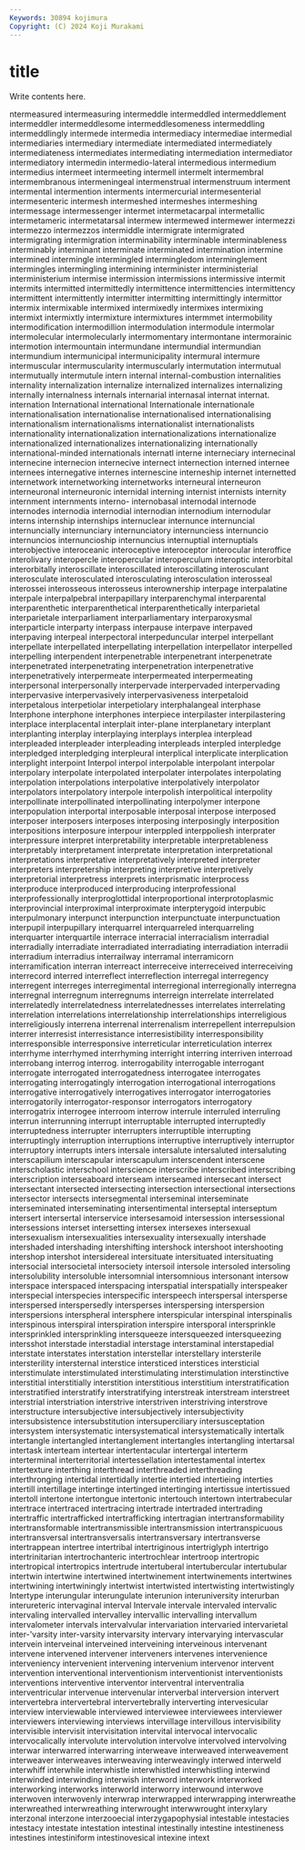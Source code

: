 ```yaml
---
Keywords: 30894 kojimura
Copyright: (C) 2024 Koji Murakami
---
```


# title

Write contents here.



ntermeasured
intermeasuring intermeddle intermeddled intermeddlement intermeddler intermeddlesome intermeddlesomeness intermeddling intermeddlingly intermede
intermedia intermediacy intermediae intermedial intermediaries intermediary intermediate intermediated intermediately intermediateness
intermediates intermediating intermediation intermediator intermediatory intermedin intermedio-lateral intermedious intermedium intermedius
intermeet intermeeting intermell intermelt intermembral intermembranous intermeningeal intermenstrual intermenstruum interment
intermental intermention interments intermercurial intermesenterial intermesenteric intermesh intermeshed intermeshes intermeshing
intermessage intermessenger intermet intermetacarpal intermetallic intermetameric intermetatarsal intermew intermewed intermewer
intermezzi intermezzo intermezzos intermiddle intermigrate intermigrated intermigrating intermigration interminability interminable
interminableness interminably interminant interminate interminated intermination intermine intermined intermingle intermingled
intermingledom interminglement intermingles intermingling intermining interminister interministerial interministerium intermise intermission
intermissions intermissive intermit intermits intermitted intermittedly intermittence intermittencies intermittency intermittent
intermittently intermitter intermitting intermittingly intermittor intermix intermixable intermixed intermixedly intermixes
intermixing intermixt intermixtly intermixture intermixtures intermmet intermobility intermodification intermodillion intermodulation
intermodule intermolar intermolecular intermolecularly intermomentary intermontane intermorainic intermotion intermountain intermundane
intermundial intermundian intermundium intermunicipal intermunicipality intermural intermure intermuscular intermuscularity intermuscularly
intermutation intermutual intermutually intermutule intern internal internal-combustion internalities internality internalization
internalize internalized internalizes internalizing internally internalness internals internarial internasal internat
internat. internation International international Internationale internationale internationalisation internationalise internationalised internationalising
internationalism internationalisms internationalist internationalists internationality internationalization internationalizations internationalize internationalized internationalizes
internationalizing internationally international-minded internationals internatl interne interneciary internecinal internecine internecion
internecive internect internection interned internee internees internegative internes internescine interneship
internet internetted internetwork internetworking internetworks interneural interneuron interneuronal interneuronic internidal
interning internist internists internity internment internments interno- internobasal internodal internode
internodes internodia internodial internodian internodium internodular interns internship internships internuclear
internunce internuncial internuncially internunciary internunciatory internunciess internuncio internuncios internuncioship internuncius
internuptial internuptials interobjective interoceanic interoceptive interoceptor interocular interoffice interolivary interopercle
interopercular interoperculum interoptic interorbital interorbitally interoscillate interoscillated interoscillating interosculant interosculate
interosculated interosculating interosculation interosseal interossei interosseous interosseus interownership interpage interpalatine
interpale interpalpebral interpapillary interparenchymal interparental interparenthetic interparenthetical interparenthetically interparietal interparietale
interparliament interparliamentary interparoxysmal interparticle interparty interpass interpause interpave interpaved interpaving
interpeal interpectoral interpeduncular interpel interpellant interpellate interpellated interpellating interpellation interpellator
interpelled interpelling interpendent interpenetrable interpenetrant interpenetrate interpenetrated interpenetrating interpenetration interpenetrative
interpenetratively interpermeate interpermeated interpermeating interpersonal interpersonally interpervade interpervaded interpervading interpervasive
interpervasively interpervasiveness interpetaloid interpetalous interpetiolar interpetiolary interphalangeal interphase Interphone interphone
interphones interpiece interpilaster interpilastering interplace interplacental interplait inter-plane interplanetary interplant
interplanting interplay interplaying interplays interplea interplead interpleaded interpleader interpleading interpleads
interpled interpledge interpledged interpledging interpleural interplical interplicate interplication interplight interpoint
Interpol interpol interpolable interpolant interpolar interpolary interpolate interpolated interpolater interpolates
interpolating interpolation interpolations interpolative interpolatively interpolator interpolators interpolatory interpole interpolish
interpolitical interpolity interpollinate interpollinated interpollinating interpolymer interpone interpopulation interportal interposable
interposal interpose interposed interposer interposers interposes interposing interposingly interposition interpositions
interposure interpour interppled interppoliesh interprater interpressure interpret interpretability interpretable interpretableness
interpretably interpretament interpretate interpretation interpretational interpretations interpretative interpretatively interpreted interpreter
interpreters interpretership interpreting interpretive interpretively interpretorial interpretress interprets interprismatic interprocess
interproduce interproduced interproducing interprofessional interprofessionally interproglottidal interproportional interprotoplasmic interprovincial interproximal
interproximate interpterygoid interpubic interpulmonary interpunct interpunction interpunctuate interpunctuation interpupil interpupillary
interquarrel interquarreled interquarreling interquarter interquartile interrace interracial interracialism interradial interradially
interradiate interradiated interradiating interradiation interradii interradium interradius interrailway interramal interramicorn
interramification interran interreact interreceive interreceived interreceiving interrecord interred interreflect interreflection
interregal interregency interregent interreges interregimental interregional interregionally interregna interregnal interregnum
interregnums interreign interrelate interrelated interrelatedly interrelatedness interrelatednesses interrelates interrelating interrelation
interrelations interrelationship interrelationships interreligious interreligiously interrena interrenal interrenalism interrepellent interrepulsion
interrer interresist interresistance interresistibility interresponsibility interresponsible interresponsive interreticular interreticulation interrex
interrhyme interrhymed interrhyming interright interring interriven interroad interrobang interrog interrog.
interrogability interrogable interrogant interrogate interrogated interrogatedness interrogatee interrogates interrogating interrogatingly
interrogation interrogational interrogations interrogative interrogatively interrogatives interrogator interrogatories interrogatorily interrogator-responsor
interrogators interrogatory interrogatrix interrogee interroom interrow interrule interruled interruling interrun
interrunning interrupt interruptable interrupted interruptedly interruptedness interrupter interrupters interruptible interrupting
interruptingly interruption interruptions interruptive interruptively interruptor interruptory interrupts inters intersale
intersalute intersaluted intersaluting interscapilium interscapular interscapulum interscendent interscene interscholastic interschool
interscience interscribe interscribed interscribing interscription interseaboard interseam interseamed intersecant intersect
intersectant intersected intersecting intersection intersectional intersections intersector intersects intersegmental interseminal
interseminate interseminated interseminating intersentimental interseptal interseptum intersert intersertal interservice intersesamoid
intersession intersessional intersessions interset intersetting intersex intersexes intersexual intersexualism intersexualities
intersexuality intersexually intershade intershaded intershading intershifting intershock intershoot intershooting intershop
intershot intersidereal intersituate intersituated intersituating intersocial intersocietal intersociety intersoil intersole
intersoled intersoling intersolubility intersoluble intersomnial intersomnious intersonant intersow interspace interspaced
interspacing interspatial interspatially interspeaker interspecial interspecies interspecific interspeech interspersal intersperse
interspersed interspersedly intersperses interspersing interspersion interspersions interspheral intersphere interspicular interspinal
interspinalis interspinous interspiral interspiration interspire intersporal intersprinkle intersprinkled intersprinkling intersqueeze
intersqueezed intersqueezing intersshot interstade interstadial interstage interstaminal interstapedial interstate interstates
interstation interstellar interstellary intersterile intersterility intersternal interstice intersticed interstices intersticial
interstimulate interstimulated interstimulating interstimulation interstinctive interstitial interstitially interstition interstitious interstitium
interstratification interstratified interstratify interstratifying interstreak interstream interstreet interstrial interstriation interstrive
interstriven interstriving interstrove interstructure intersubjective intersubjectively intersubjectivity intersubsistence intersubstitution intersuperciliary
intersusceptation intersystem intersystematic intersystematical intersystematically intertalk intertangle intertangled intertanglement intertangles
intertangling intertarsal intertask interteam intertear intertentacular intertergal interterm interterminal interterritorial
intertessellation intertestamental intertex intertexture interthing interthread interthreaded interthreading interthronging intertidal
intertidally intertie intertied intertieing interties intertill intertillage intertinge intertinged intertinging
intertissue intertissued intertoll intertone intertongue intertonic intertouch intertown intertrabecular intertrace
intertraced intertracing intertrade intertraded intertrading intertraffic intertrafficked intertrafficking intertragian intertransformability
intertransformable intertransmissible intertransmission intertranspicuous intertransversal intertransversalis intertransversary intertransverse intertrappean intertree
intertribal intertriginous intertriglyph intertrigo intertrinitarian intertrochanteric intertrochlear intertroop intertropic intertropical
intertropics intertrude intertuberal intertubercular intertubular intertwin intertwine intertwined intertwinement intertwinements
intertwines intertwining intertwiningly intertwist intertwisted intertwisting intertwistingly Intertype interungular interungulate
interunion interuniversity interurban interureteric intervaginal interval Intervale intervale intervaled intervalic
intervaling intervalled intervalley intervallic intervalling intervallum intervalometer intervals intervalvular intervariation
intervaried intervarietal inter-'varsity inter-varsity intervarsity intervary intervarying intervascular intervein interveinal
interveined interveining interveinous intervenant intervene intervened intervener interveners intervenes intervenience
interveniency intervenient intervening intervenium intervenor intervent intervention interventional interventionism interventionist
interventionists interventions interventive interventor interventral interventralia interventricular intervenue intervenular interverbal
interversion intervert intervertebra intervertebral intervertebrally interverting intervesicular interview interviewable interviewed
interviewee interviewees interviewer interviewers interviewing interviews intervillage intervillous intervisibility intervisible
intervisit intervisitation intervital intervocal intervocalic intervocalically intervolute intervolution intervolve intervolved
intervolving interwar interwarred interwarring interweave interweaved interweavement interweaver interweaves interweaving
interweavingly interwed interweld interwhiff interwhile interwhistle interwhistled interwhistling interwind interwinded
interwinding interwish interword interwork interworked interworking interworks interworld interworry interwound
interwove interwoven interwovenly interwrap interwrapped interwrapping interwreathe interwreathed interwreathing interwrought
interwwrought interxylary interzonal interzone interzooecial interzygapophysial intestable intestacies intestacy intestate
intestation intestinal intestinally intestine intestineness intestines intestiniform intestinovesical intexine intext
